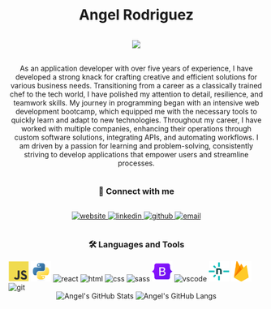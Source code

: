 <div>
  <div>
  <div align="center">
    <h1 style="font-weight:bold;">Angel Rodriguez</h1>
  </div>
    <div style="display:flex;justify-content:center;">
      <p align="center">
        <img src="https://res.cloudinary.com/angelrodriguez/image/upload/v1680185483/bitmojime.png">
      </p>  
    </div>
    <div style="display: flex; justify-content: center;">
      <div style="max-width: 700px; text-align: center;">
        <p>
          As an application developer with over five years of experience, I have developed a strong knack for crafting creative and efficient solutions for various business needs. Transitioning from a career as a classically trained chef to the tech world, I have polished my attention to detail, resilience, and teamwork skills. My journey in programming began with an intensive web development bootcamp, which equipped me with the necessary tools to quickly learn and adapt to new technologies. Throughout my career, I have worked with multiple companies, enhancing their operations through custom software solutions, integrating APIs, and automating workflows. I am driven by a passion for learning and problem-solving, consistently striving to develop applications that empower users and streamline processes.
        </p>
      </div>
    </div>
  </div>
  <div style="display:flex;justify-content:space-evenly;flex-wrap:wrap;">
    <!-- Connect with me section -->
    <div style="display:flex;flex-direction:column;align-items:center;flex:1;min-width:300px;">
      <h3>🤝 Connect with me</h3>
      <p>
        <a href="https://www.angelrod.dev/" target="_blank" title="angelrod.dev">
          <img src="https://img.icons8.com/bubbles/64/undefined/domain.png" alt="website">
        </a>
        <a href="https://www.linkedin.com/in/angelrodriguezlead/" target="_blank" title="LinkedIn">
          <img src="https://img.icons8.com/bubbles/64/undefined/linkedin.png" alt="linkedin">
        </a>
        <a href="https://github.com/angelr1076" target="_blank" title="Github">
          <img src="https://img.icons8.com/bubbles/64/undefined/github.png" alt="github">
        </a>
        <a href="mailto:node@beachlife.email" target="_blank" title="email">
          <img src="https://img.icons8.com/bubbles/64/undefined/email.png" alt="email">
        </a>
      </p>
    </div>
  <!-- Languages and Tools section -->
  <div style="display:flex;flex-direction:column;align-items:center;flex:1;min-width:300px;">
    <h3>🛠️ Languages and Tools</h3>
    <div>
      <img src="https://raw.githubusercontent.com/devicons/devicon/master/icons/javascript/javascript-original.svg" alt="javascript" width="40" height="40"/>
      <img src="https://raw.githubusercontent.com/devicons/devicon/master/icons/python/python-original.svg" alt="python" width="40" height="40"/>
      <img src="https://cdn.jsdelivr.net/gh/devicons/devicon/icons/react/react-original.svg" alt="react" width="40" height="40"/>
      <img src="https://cdn.jsdelivr.net/gh/devicons/devicon/icons/html5/html5-original.svg" alt="html" width="40" height="40"/>
      <img src="https://cdn.jsdelivr.net/gh/devicons/devicon/icons/css3/css3-original.svg" alt="css" width="40" height="40"/>
      <img src="https://cdn.jsdelivr.net/gh/devicons/devicon/icons/sass/sass-original.svg" alt="sass" width="40" height="40"/>
      <img src="https://raw.githubusercontent.com/devicons/devicon/master/icons/bootstrap/bootstrap-original.svg" alt="bootstrap" width="40" height="40"/>
      <img src="https://cdn.jsdelivr.net/gh/devicons/devicon/icons/vscode/vscode-original.svg" alt="vscode" width="40" height="40"/>
      <img src="https://raw.githubusercontent.com/devicons/devicon/master/icons/netlify/netlify-original.svg" alt="netlify" width="40" height="40"/>
      <img src="https://raw.githubusercontent.com/devicons/devicon/master/icons/firebase/firebase-original.svg" alt="firebase" width="40" height="40"/>
      <img src="https://cdn.jsdelivr.net/gh/devicons/devicon/icons/git/git-original.svg" alt="git" width="40" height="40"/>
    </div>
  </div>
  </div>
  <!-- Github stats -->
  <div style="display:flex;justify-content:space-evenly;">
    <div>
      <img alt="Angel's GitHub Stats" height="180px" src="https://github-readme-stats.vercel.app/api?username=angelr1076&theme=noctis_minimus&hide_border=true&hide_rank_level&show_icons=true&count_private=true">
      <img alt="Angel's GitHub Langs" height="180px" src="https://github-readme-stats.vercel.app/api/top-langs/?username=angelr1076&theme=noctis_minimus&layout=compact&hide_border=true&show_icons=true&langs_count=6">
    </div>
  </div>
</div>
